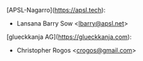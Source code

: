 \[APSL-Nagarro\](<https://apsl.tech>):
  - Lansana Barry Sow \<<lbarry@apsl.net>\>
  
\[glueckkanja AG\](<https://glueckkanja.com>):
  - Christopher Rogos \<<crogos@gmail.com>\>